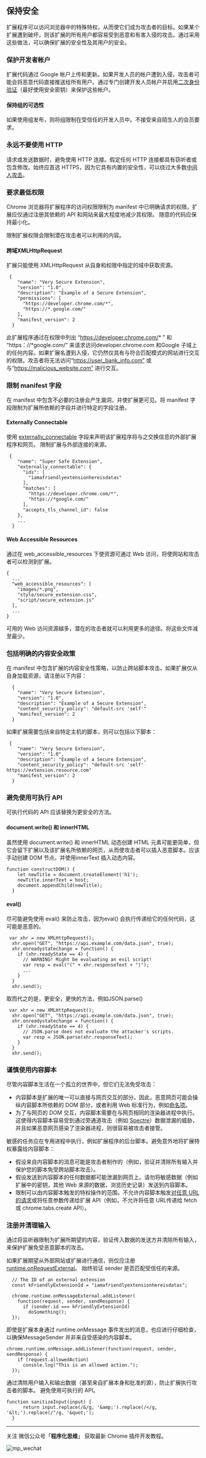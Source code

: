 ## 保持安全

扩展程序可以访问浏览器中的特殊特权，从而使它们成为攻击者的目标。如果某个扩展遭到破坏，则该扩展的所有用户都容易受到恶意和有害入侵的攻击。通过采用这些做法，可以确保扩展的安全性及其用户的安全。

### 保护开发者帐户

扩展代码通过 Google 帐户上传和更新。如果开发人员的帐户遭到入侵，攻击者可能会将恶意代码直接推送给所有用户。通过专门创建开发人员帐户并启用[二次身份验证](https://support.google.com/accounts/answer/185839?hl=en)（最好使用安全密钥）来保护这些帐户。

#### 保持组的可选性

如果使用组发布，则将组限制在受信任的开发人员中。不接受来自陌生人的会员要求。

### 永远不要使用 HTTP

请求或发送数据时，避免使用 HTTP 连接。假定任何 HTTP 连接都具有窃听者或包含修改。始终应首选 HTTPS，因为它具有内置的安全性，可以绕过大多数[中间人攻击](https://www.owasp.org/index.php/Man-in-the-middle_attack)。


### 要求最低权限

Chrome 浏览器将扩展程序的访问权限限制为 manifest 中已明确请求的权限。扩展应仅通过注册其依赖的 API 和网站来最大程度地减少其权限。 随意的代码应保持最小化。

限制扩展权限会限制潜在攻击者可以利用的内容。

#### 跨域XMLHttpRequest

扩展只能使用 XMLHttpRequest 从自身和权限中指定的域中获取资源。

```
 {
    "name": "Very Secure Extension",
    "version": "1.0",
    "description": "Example of a Secure Extension",
    "permissions": [
      "https://developer.chrome.com/*",
      "https://*.google.com/"
    ],
    "manifest_version": 2
  }
```

此扩展程序通过在权限中列出 “https://developer.chrome.com/* ” 和 “https：//*google.com/” 来请求访问developer.chrome.com 和Google 子域上的任何内容。如果扩展名遭到入侵，它仍然仅具有与符合匹配模式的网站进行交互的权限。攻击者将无法访问“https://user_bank_info.com” 或与“https://malicious_website.com” 进行交互。

### 限制 manifest 字段

在 manifest 中包含不必要的注册会产生漏洞，并使扩展更可见。将 manifest 字段限制为扩展所依赖的字段并进行特定的字段注册。

#### Externally Connectable

使用 [externally_connectable](https://developer.chrome.com/manifest/externally_connectable) 字段来声明该扩展程序将与之交换信息的外部扩展程序和网页。 限制扩展与外部连接的来源。

```
 {
    "name": "Super Safe Extension",
    "externally_connectable": {
      "ids": [
        "iamafriendlyextensionhereisdatas"
      ],
      "matches": [
        "https://developer.chrome.com/*",
        "https://*google.com/"
      ],
      "accepts_tls_channel_id": false
    },
    ...
  }
```

#### Web Accessible Resources

通过在 web_accessible_resources 下使资源可通过 Web 访问，将使网站和攻击者可以检测到扩展。

```
{
  ...
  "web_accessible_resources": [
    "images/*.png",
    "style/secure_extension.css",
    "script/secure_extension.js"
  ],
  ...
}
```

可用的 Web 访问资源越多，潜在的攻击者就可以利用更多的途径。将这些文件减至最少。

### 包括明确的内容安全政策

在 manifest 中包含扩展的内容安全性策略，以防止跨站脚本攻击。如果扩展仅从自身加载资源，请注册以下内容：

```
  {
    "name": "Very Secure Extension",
    "version": "1.0",
    "description": "Example of a Secure Extension",
    "content_security_policy": "default-src 'self'"
    "manifest_version": 2
  }

```

如果扩展需要包括来自特定主机的脚本，则可以包括以下脚本：

```
 {
    "name": "Very Secure Extension",
    "version": "1.0",
    "description": "Example of a Secure Extension",
    "content_security_policy": "default-src 'self' https://extension.resource.com"
    "manifest_version": 2
  }
```

### 避免使用可执行 API

可执行代码的 API 应该替换为更安全的方法。

#### document.write() 和 innerHTML

虽然使用 document.write() 和 innerHTML 动态创建 HTML 元素可能更简单，但它会留下扩展以及该扩展名所依赖的网页，从而使攻击者可以插入恶意脚本。应该手动创建 DOM 节点，并使用innerText 插入动态内容。

```
function constructDOM() {
    let newTitle = document.createElement('h1');
    newTitle.innerText = host;
    document.appendChild(newTitle);
  }
```

#### eval()

尽可能避免使用 eval() 来防止攻击，因为eval() 会执行传递给它的任何代码，这可能是恶意的。

```
 var xhr = new XMLHttpRequest();
  xhr.open("GET", "https://api.example.com/data.json", true);
  xhr.onreadystatechange = function() {
    if (xhr.readyState == 4) {
      // WARNING! Might be evaluating an evil script!
      var resp = eval("(" + xhr.responseText + ")");
      ...
    }
  }
  xhr.send();
```

取而代之的是，更安全，更快的方法，例如JSON.parse()

```
 var xhr = new XMLHttpRequest();
  xhr.open("GET", "https://api.example.com/data.json", true);
  xhr.onreadystatechange = function() {
    if (xhr.readyState == 4) {
      // JSON.parse does not evaluate the attacker's scripts.
      var resp = JSON.parse(xhr.responseText);
    }
  }
  xhr.send();
```

### 谨慎使用内容脚本

尽管内容脚本生活在一个孤立的世界中，但它们无法免受攻击：

* 内容脚本是扩展的唯一可以直接与网页交互的部分。因此，恶意网页可能会操纵内容脚本所依赖的 DOM 部分，或者利用 Web 标准行为，例如[命名项](https://html.spec.whatwg.org/#dom-window-nameditem)。
* 为了与网页的 DOM 交互，内容脚本需要在与网页相同的渲染器进程中执行。这使得内容脚本容易受到通过旁通道攻击（例如 [Spectre](https://spectreattack.com/)）数据泄漏的威胁，并且如果恶意网页感染了渲染器进程，则很容易被攻击者接管。

敏感的任务应在专用进程中执行，例如扩展程序的后台脚本。避免意外地将扩展特权暴露给内容脚本：

* 假设来自内容脚本的消息可能是攻击者制作的（例如，验证并清除所有输入并保护您的脚本免受跨站脚本攻击）。
* 假设发送到内容脚本的任何数据都可能泄漏到网页上。请勿将敏感数据（例如扩展中的密钥，其他 Web 来源的数据，浏览历史记录）发送到内容脚本。
* 限制可以由内容脚本触发的特权操作的范围。不允许内容脚本触发[对任意 URL 的请求](https://developer.chrome.com/xhr#xhr-vs-content-scripts)或将任意参数传递给扩展 API（例如，不允许将任意 URL传递给 fetch 或 chrome.tabs.create API）。


### 注册并清理输入

通过将监听器限制为扩展所期望的内容，验证传入数据的发送方并清除所有输入，来保护扩展免受恶意脚本的攻击。

如果扩展期望从外部网站或扩展进行通信，则仅应注册 [runtime.onRequestExternal](https://developer.chrome.com/runtime#event-onMessageExternal)。 始终验证 sender 是否匹配受信任的来源。

```
  // The ID of an external extension
  const kFriendlyExtensionId = "iamafriendlyextensionhereisdatas";

  chrome.runtime.onMessageExternal.addListener(
    function(request, sender, sendResponse) {
      if (sender.id === kFriendlyExtensionId)
        doSomething();
  });
```

即使是扩展本身通过 runtime.onMessage 事件发出的消息，也应进行仔细检查，以确保MessageSender 并非来自受感染的内容脚本。

```
chrome.runtime.onMessage.addListener(function(request, sender, sendResponse) {
    if (request.allowedAction)
      console.log("This is an allowed action.");
  });
```

通过清除用户输入和输出数据（甚至来自扩展本身和批准的源），防止扩展执行攻击者的脚本。 避免使用可执行的 API。

```
function sanitizeInput(input) {
      return input.replace(/&/g, '&amp;').replace(/</g, '&lt;').replace(/"/g, '&quot;');
  }
```

-------

关注 微信公众号「**程序化思维**」 获取最新 Chrome 插件开发教程。

![mp_wechat](/mp1.png)





